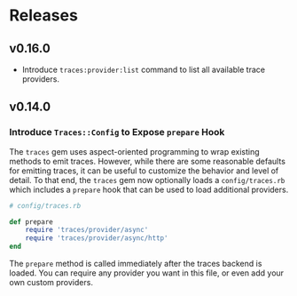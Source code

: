 # Releases

## v0.16.0

  - Introduce `traces:provider:list` command to list all available trace providers.

## v0.14.0

### Introduce `Traces::Config` to Expose `prepare` Hook

The `traces` gem uses aspect-oriented programming to wrap existing methods to emit traces. However, while there are some reasonable defaults for emitting traces, it can be useful to customize the behavior and level of detail. To that end, the `traces` gem now optionally loads a `config/traces.rb` which includes a `prepare` hook that can be used to load additional providers.

``` ruby
# config/traces.rb

def prepare
	require 'traces/provider/async'
	require 'traces/provider/async/http'
end
```

The `prepare` method is called immediately after the traces backend is loaded. You can require any provider you want in this file, or even add your own custom providers.
